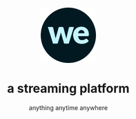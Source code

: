 <p align="center"><img src="github/drawing.svg" width="128"></p>
<h1 align="center">a streaming platform</h1>
<p align="center">anything anytime anywhere</p>
